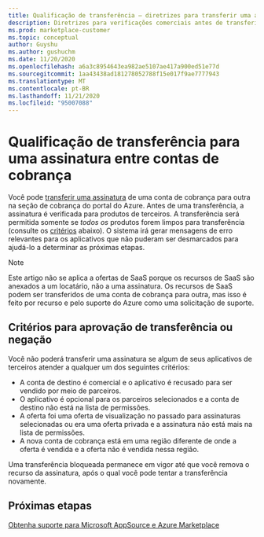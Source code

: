 ```yaml
---
title: Qualificação de transferência – diretrizes para transferir uma assinatura entre contas de cobrança, Azure Marketplace
description: Diretrizes para verificações comerciais antes de transferir uma assinatura entre contas de cobrança no portal do Azure.
ms.prod: marketplace-customer
ms.topic: conceptual
author: Guyshu
ms.author: gushuchm
ms.date: 11/20/2020
ms.openlocfilehash: a6a3c8954643ea982ae5107ae417a900ed51e77d
ms.sourcegitcommit: 1aa43438ad181278052788f15e017f9ae7777943
ms.translationtype: MT
ms.contentlocale: pt-BR
ms.lasthandoff: 11/21/2020
ms.locfileid: "95007088"
---
```

# <a name="transfer-eligibility-for-a-subscription-between-billing-accounts"></a>Qualificação de transferência para uma assinatura entre contas de cobrança

Você pode [transferir uma assinatura](/azure/cost-management-billing/understand/subscription-transfer) de uma conta de cobrança para outra na seção de cobrança do portal do Azure. Antes de uma transferência, a assinatura é verificada para produtos de terceiros. A transferência será permitida somente se *todos os* produtos forem limpos para transferência (consulte os [critérios](#criteria-for-transfer-approval-or-denial) abaixo). O sistema irá gerar mensagens de erro relevantes para os aplicativos que não puderam ser desmarcados para ajudá-lo a determinar as próximas etapas.

> [!NOTE]
> Este artigo não se aplica a ofertas de SaaS porque os recursos de SaaS são anexados a um locatário, não a uma assinatura. Os recursos de SaaS podem ser transferidos de uma conta de cobrança para outra, mas isso é feito por recurso e pelo suporte do Azure como uma solicitação de suporte.

## <a name="criteria-for-transfer-approval-or-denial"></a>Critérios para aprovação de transferência ou negação

Você não poderá transferir uma assinatura se algum de seus aplicativos de terceiros atender a qualquer um dos seguintes critérios:

- A conta de destino é comercial e o aplicativo é recusado para ser vendido por meio de parceiros.
- O aplicativo é opcional para os parceiros selecionados e a conta de destino não está na lista de permissões.
- A oferta foi uma oferta de visualização no passado para assinaturas selecionadas ou era uma oferta privada e a assinatura não está mais na lista de permissões.
- A nova conta de cobrança está em uma região diferente de onde a oferta é vendida e a oferta não é vendida nessa região.

Uma transferência bloqueada permanece em vigor até que você remova o recurso da assinatura, após o qual você pode tentar a transferência novamente.

## <a name="next-steps"></a>Próximas etapas

[Obtenha suporte para Microsoft AppSource e Azure Marketplace](get-support.md)

